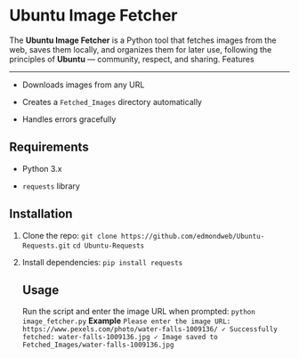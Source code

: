 Ubuntu Image Fetcher
====================

The **Ubuntu Image Fetcher** is a Python tool that fetches images from the web, saves them locally, and organizes them for later use, following the principles of **Ubuntu** — community, respect, and sharing.
Features

--------

* Downloads images from any URL

* Creates a `Fetched_Images` directory automatically

* Handles errors gracefully

Requirements
------------

* Python 3.x

* `requests` library

Installation
------------

1. Clone the repo:
   `git clone https://github.com/edmondweb/Ubuntu-Requests.git`
   `cd Ubuntu-Requests`

2. Install dependencies:
   `pip install requests`
   
   Usage
   -----
   
   Run the script and enter the image URL when prompted:
   `python image_fetcher.py`
   **Example**
   `Please enter the image URL: https://www.pexels.com/photo/water-falls-1009136/
   ✓ Successfully fetched: water-falls-1009136.jpg
   ✓ Image saved to Fetched_Images/water-falls-1009136.jpg`


